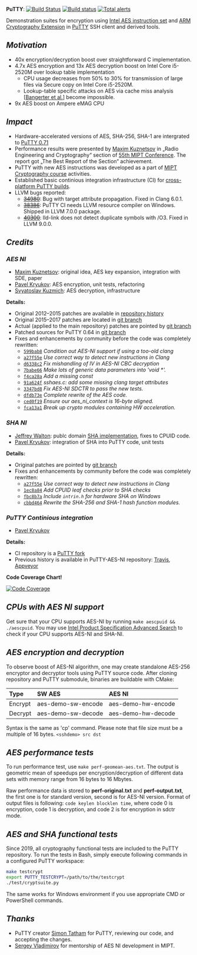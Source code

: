 **PuTTY**:
[![Build Status](https://github.com/pavelkryukov/putty-ci/actions/workflows/putty-ci.yml/badge.svg)](https://github.com/pavelkryukov/putty-ci/actions/workflows/putty-ci.yml)
[![Build status](https://ci.appveyor.com/api/projects/status/ff23l7wwucr4lle7?svg=true)](https://ci.appveyor.com/project/pavelkryukov/putty-ci)
[![Total alerts](https://img.shields.io/lgtm/alerts/g/pavelkryukov/putty-ci.svg?logo=lgtm&logoWidth=18)](https://lgtm.com/projects/g/pavelkryukov/putty-ci/alerts/)

Demonstration suites for encryption using [Intel AES instruction set](https://www.intel.com/content/dam/doc/white-paper/advanced-encryption-standard-new-instructions-set-paper.pdf) and [ARM Cryptography Extension](http://infocenter.arm.com/help/index.jsp?topic=/com.arm.doc.ddi0514g/way1395175472464.html) in [PuTTY](http://www.putty.org/) SSH client and derived tools.

## _Motivation_

* 40x encryption/decryption boost over straightforward C implementation.
* 4.7x AES encryption and 13x AES decryption boost on Intel Core i5-2520M over lookup table implementation
  * CPU usage decreases from 50% to 30% for transmission of large files via Secure copy on Intel Core i5-2520M.
  * Lookup-table specific attacks on AES via cache miss analysis [[Bangerter et al.](http://eprint.iacr.org/2010/594)] become impossible.
* 9x AES boost on Ampere eMAG CPU

## _Impact_

* Hardware-accelerated versions of AES, SHA-256, SHA-1 are intergrated to [PuTTY 0.71](https://www.chiark.greenend.org.uk/~sgtatham/putty/changes.html)
* Performance results were presented by [Maxim Kuznetsov](https://github.com/mkuznets) in „Radio Engineering and Cryptography“ section of [55th MIPT Conference](http://conf55.mipt.ru/info/main/). The report got „The Best Report of the Section“ achievement.
* PuTTY with new AES instructions was developed as a part of [MIPT Cryptography course](https://github.com/vlsergey/infosec) activities.
* Established basic continious integration infrastructure (CI) for [cross-platform PuTTY builds](https://github.com/pavelkryukov/putty).
* LLVM bugs reported:
  * ~~[34980](https://bugs.llvm.org/show_bug.cgi?id=34980)~~: Bug with target attribute propagation. Fixed in Clang 6.0.1.
  * ~~[38386](https://bugs.llvm.org/show_bug.cgi?id=38386)~~: PuTTY CI needs LLVM resource compiler on Windows. Shipped in LLVM 7.0.0 package.
  * ~~[40300](https://bugs.llvm.org/show_bug.cgi?id=40300)~~: lld-link does not detect duplicate symbols with /O3. Fixed in LLVM 9.0.0.

## _Credits_
### _AES NI_
 * [Maxim Kuznetsov](https://github.com/mkuznets): original idea, AES key expansion, integration with SDE, paper
 * [Pavel Kryukov](https://github.com/pavelkryukov): AES encryption, unit tests, refactoring
 * [Svyatoslav Kuzmich](https://github.com/skuzmich): AES decryption, infrastructure

**Details:**
 * Original 2012–2015 patches are available in [repository history](https://github.com/pavelkryukov/putty-aes-ni/commits/svn-head)
 * Original 2015–2017 patches are located in [git branch](https://github.com/pavelkryukov/putty-ci/commits/aespatches)
 * Actual (applied to the main repository) patches are pointed by [git branch](https://github.com/pavelkryukov/putty-ci/commits/aespatches-fixed)
 * Patched sources for PuTTY 0.64 in [git branch](https://git.tartarus.org/?p=simon/putty.git;a=tag;h=4ad063b7cd9258a104dc3caed36c7ae1abd1f4be)
 * Fixes and enhancements by community before the code was completely rewritten:
   * [`599bab8`](https://git.tartarus.org/?p=simon/putty.git;a=commit;h=599bab84a1019ccd6228dcc5a8bf8b9a33a96452) _Condition out AES-NI support if using a too-old clang_
   * [`a27f55e`](https://git.tartarus.org/?p=simon/putty.git;a=commit;h=a27f55e819f2c39ed45425625a0fa63e06089d76) _Use correct way to detect new instructions in Clang_
   * [`d6338c2`](https://git.tartarus.org/?p=simon/putty.git;a=commit;h=d6338c22c32b9f55b71ace80f993bbb8f8c1aa6d) _Fix mishandling of IV in AES-NI CBC decryption_
   * [`7babe66`](https://git.tartarus.org/?p=simon/putty.git;a=commit;h=7babe66a839fecfe5d8b3db901b06d2fb7672cfc) _Make lots of generic data parameters into 'void *'._
   * [`f4ca28a`](https://git.tartarus.org/?p=simon/putty.git;a=commit;h=f4ca28a0f49ff23c8a9835fe62e209aa2c7b5e61) _Add a missing const_
   * [`91a624f`](https://git.tartarus.org/?p=simon/putty.git;a=commit;h=91a624fb70230a885656e74c89865270b27c9de9) _sshaes.c: add some missing clang target attributes_
   * [`3347bd8`](https://git.tartarus.org/?p=simon/putty.git;a=commit;h=3347bd81b75e4e2e5c39de70d8771db37b380daa) _Fix AES-NI SDCTR to pass the new tests._
   * [`dfdb73e`](https://git.tartarus.org/?p=simon/putty.git;a=commit;h=dfdb73e103366081045f7e5c23ed1a35e4777da4) _Complete rewrite of the AES code._
   * [`ced0f19`](https://git.tartarus.org/?p=simon/putty.git;a=commit;h=ced0f1911830eceae26c737e93b44136828f2f13) _Ensure our aes_ni_context is 16-byte aligned._
   * [`fca13a1`](https://git.tartarus.org/?p=simon/putty.git;a=commit;h=fca13a17b160da3b5069df3ceab19d4448c4f389) _Break up crypto modules containing HW acceleration._

### _SHA NI_
 * [Jeffrey Walton](https://github.com/noloader): publc domain [SHA implementation](https://github.com/noloader/SHA-Intrinsics), fixes to CPUID code.
 * [Pavel Kryukov](https://github.com/pavelkryukov): integration of SHA into PuTTY code, unit tests
 
**Details:**
 * Original patches are pointed by [git branch](https://github.com/pavelkryukov/putty-ci/commits/shapatches)
 * Fixes and enhancements by community before the code was completely rewritten:
   * [`a27f55e`](https://git.tartarus.org/?p=simon/putty.git;a=commit;h=a27f55e819f2c39ed45425625a0fa63e06089d76) _Use correct way to detect new instructions in Clang_
   * [`1ec8a84`](https://git.tartarus.org/?p=simon/putty.git;a=commit;h=1ec8a84cf69a53e3c02d54280ff48d22ae571abb) _Add CPUID leaf checks prior to SHA checks_
   * [`fbc8b7a`](https://git.tartarus.org/?p=simon/putty.git;a=commit;h=fbc8b7a8cbf49845d8fe35ffa6e66bb2638437aa) _Include `intrin.h` for hardware SHA on Windows_
   * [`cbbd464`](https://git.tartarus.org/?p=simon/putty.git;a=commit;h=cbbd464fd752821fe444d67b891c3977c426dee1) _Rewrite the SHA-256 and SHA-1 hash function modules._

### _PuTTY Continious integration_
  * [Pavel Kryukov](https://github.com/pavelkryukov)

**Details:**
  * CI repository is a [PuTTY fork](https://github.com/pavelkryukov/putty-ci)
  * Previous history is available in PuTTY-AES-NI repository: [Travis](https://github.com/pavelkryukov/putty-aes-ni/commits/master/.travis.yml), [Appveyor](https://github.com/pavelkryukov/putty-aes-ni/commits/master/appveyor.yml)

**Code Coverage Chart!**

[![Code Coverage](https://codecov.io/gh/pavelkryukov/putty-ci/branch/main/graphs/tree.svg)](https://codecov.io/gh/pavelkryukov/putty-ci)
 
## _CPUs with AES NI support_

Get sure that your CPU supports AES-NI by running `make aescpuid && ./aescpuid`.
You may use [Intel Product Specification Advanced Search](https://ark.intel.com/Search/FeatureFilter?productType=processors&AESTech=true) to check if your CPU supports AES-NI and SHA-NI.
 
## _AES encryption and decryption_

To observe boost of AES-NI algorithm, one may create standalone AES-256 encryptor and decryptor tools using PuTTY source code. After cloning repository and PuTTY submodule, binaries are buildable with CMake:

| Type | SW AES | AES NI |
|:-|:-------|:-------|
| Encrypt | aes-demo-sw-encode | aes-demo-hw-encode |
| Decrypt | aes-demo-sw-decode | aes-demo-hw-decode |

Syntax is the same as 'cp' command. Please note that file size must be a multiple of 16 bytes.
`<sshdemo> src dst`

## _AES performance tests_

To run performance test, use `make perf-geomean-aes.txt`. The output is geometric mean of speedups per encryption/decryption of different data sets with memory range from 16 bytes to 16 Mbytes.

Raw performance data is stored to **perf-original.txt** and **perf-output.txt**, the first one is for standard version, second is for AES-NI version. Format of output files is following: `code keylen blocklen time`, where code 0 is encryption, code 1 is decryption, and code 2 is for encryption in sdctr mode.

## _AES and SHA functional tests_

Since 2019, all cryptography functional tests are included to the PuTTY repository. To run the tests in Bash, simply execute following commands in a configured PuTTY workspace:

```bash
make testcrypt
export PUTTY_TESTCRYPT=/path/to/the/testcrypt
./test/cryptsuite.py
```

The same works for Windows environment if you use appropriate CMD or PowerShell commands.

## _Thanks_
 * PuTTY creator [Simon Tatham](https://www.chiark.greenend.org.uk/~sgtatham/) for PuTTY, reviewing our code, and accepting the changes.
 * [Sergey Vladimirov](https://github.com/vlsergey) for mentorship of AES NI development in MIPT.
